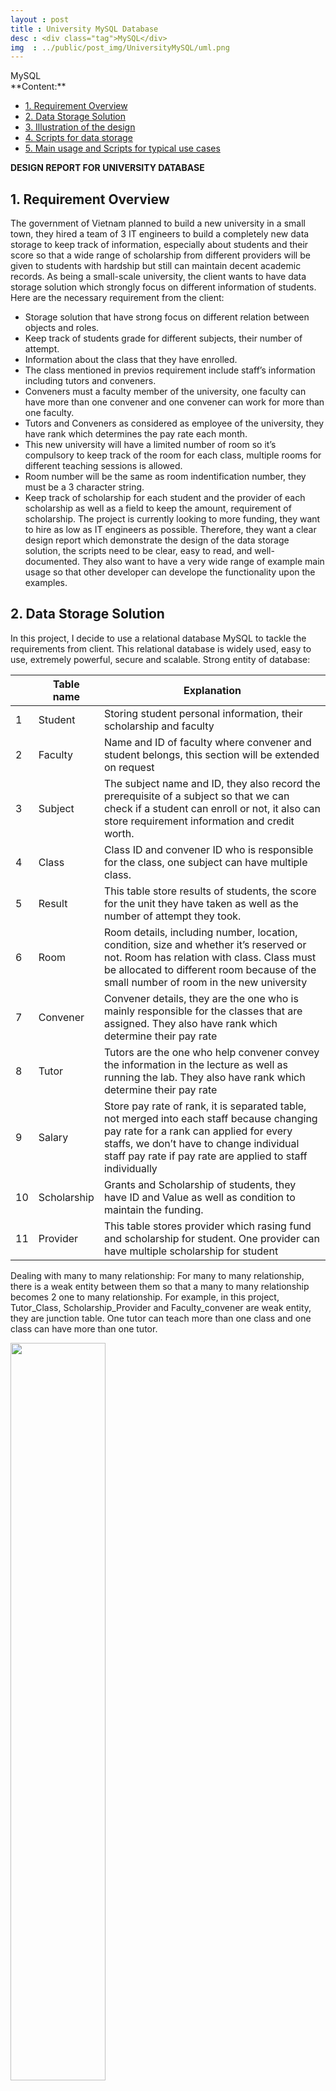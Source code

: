 ```yaml
---
layout : post
title : University MySQL Database
desc : <div class="tag">MySQL</div>
img  : ../public/post_img/UniversityMySQL/uml.png
---
```

<div class="tag">MySQL</div>
**Content:**
<!-- MarkdownTOC depth=4 -->

- [1. Requirement Overview](#1-requirement-overview)
- [2. Data Storage Solution](#2-data-storage-solution)
- [3. Illustration of the design](#3-illustration-of-the-design)
- [4. Scripts for data storage](#4-scripts-for-data-storage)
- [5. Main usage and Scripts for typical use cases](#5-main-usage-and-scripts-for-typical-use-cases)

<!-- /MarkdownTOC -->

<a name="design-report-for-university-database"></a>
**DESIGN REPORT FOR UNIVERSITY DATABASE**
<a name="1-requirement-overview"></a>
## 1. Requirement Overview
The government of Vietnam planned to build a new university in a small town, they hired a team of 3 IT engineers to build a completely new data storage to keep track of information, especially about students and their score so that a wide range of scholarship from different providers will be given to students with hardship but still can maintain decent academic records.
As being a small-scale university, the client wants to have data storage solution which strongly focus on different information of students. Here are the necessary requirement from the client:
* Storage solution that have strong focus on different relation between objects and roles.
* Keep track of students grade for different subjects, their number of attempt.
* Information about the class that they have enrolled.
* The class mentioned in previos requirement include staff’s information including tutors and conveners.
* Conveners must a faculty member of the university, one faculty can have more than one convener and one convener can work for more than one faculty.
* Tutors and Conveners as considered as employee of the university, they have rank which determines the pay rate each month.
* This new university will have a limited number of room so it’s compulsory to keep track of the room for each class, multiple rooms for different teaching sessions is allowed.
* Room number will be the same as room indentification number, they must be a 3 character string.
* Keep track of scholarship for each student and the provider of each scholarship as well as a field to keep the amount, requirement of scholarship.
The project is currently looking to more funding, they want to hire as low as IT engineers as possible. Therefore, they want a clear design report which demonstrate the design of the data storage solution, the scripts need to be clear, easy to read, and well-documented. They also want to have a very wide range of example main usage so that other developer can develope the functionality upon the examples.

<a name="2-data-storage-solution"></a>
## 2. Data Storage Solution
In this project, I decide to use a relational database MySQL to tackle the requirements from client. This relational database is widely used, easy to use, extremely powerful, secure and scalable. 
Strong entity of database:

|          |    Table   name    |    Explanation                                                                                                                                                                                                                                             |
|----------|--------------------|------------------------------------------------------------------------------------------------------------------------------------------------------------------------------------------------------------------------------------------------------------|
|    1     |    Student         |    Storing   student personal information, their scholarship and faculty                                                                                                                                                                                   |
|    2     |    Faculty         |    Name   and ID of faculty where convener and student belongs, this section will be   extended on request                                                                                                                                                 |
|    3     |    Subject         |    The   subject name and ID, they also record the prerequisite of a subject so that   we can check if a student can enroll or not, it also can store requirement   information and credit worth.                                                          |
|    4     |    Class           |    Class   ID and convener ID who is responsible for the class, one subject can have   multiple class.                                                                                                                                                     |
|    5     |    Result          |    This   table store results of students, the score for the unit they have taken as   well as the number of attempt they took.                                                                                                                            |
|    6     |    Room            |    Room   details, including number, location, condition, size and whether it’s   reserved or not. Room has relation with class. Class must be allocated to   different room because of the small number of room in the new university                     |
|    7     |    Convener        |    Convener   details, they are the one who is mainly responsible for the classes that are   assigned. They also have rank which determine their pay rate                                                                                                  |
|    8     |    Tutor           |    Tutors   are the one who help convener convey the information in the lecture as well   as running the lab. They also have rank which determine their pay rate                                                                                           |
|    9     |    Salary          |    Store   pay rate of rank, it is separated table, not merged into each staff because   changing pay rate for a rank can applied for every staffs, we don’t have to   change individual staff pay rate if pay rate are applied to staff   individually    |
|    10    |    Scholarship     |    Grants   and Scholarship of students, they have ID and Value as well as condition to   maintain the funding.                                                                                                                                            |
|    11    |    Provider        |    This   table stores provider which rasing fund and scholarship for student. One   provider can have multiple scholarship for student                                                                                                                    |

Dealing with many to many relationship:
For many to many relationship, there is a weak entity between them so that a many to many relationship becomes 2 one to many relationship. For example, in this project, Tutor_Class, Scholarship_Provider and Faculty_convener are weak entity, they are junction table. One tutor can teach more than one class and one class can have more than one tutor.
<div class="imgcap">
	<img style="display: inline-block; width: 55%;" src ="/public/post_img/UniversityMySQL/manytomany.png" width = "500" align = "center">
	<div class="thecap">Tackle with many to many relationship by weak entity</div>
</div>

Data type:
* Every ‘ID’ will be a 3-character string except ‘Faculty ID’. ‘Faculty ID’ is a 2-character string.
* ‘Genders’ are stored as ‘male’ or ‘female’.
* Date of birth or dob is stored as DATE type. They have the following format: YYYY/MM/DD. A correct format for date is required.
* ‘Credit’ in ‘Subject’ table will be a decimal number which display exaclty 3 digits, one after the comma.
* Score is stored as an integer ranging from 0 to 100, scholarship value is integer type.
* Other field will accept any string which have less than 30 characters.

<a name="3-illustration-of-the-design"></a>
## 3. Illustration of the design
<div class="imgcap">
	<img style="display: inline-block; width: 100%;" src ="/public/post_img/UniversityMySQL/uml.png" width = "500" align = "center">
	<div class="thecap">UML diagram</div>
</div>

<a name="4-scripts-for-data-storage"></a>
## 4. Scripts for data storage
```sql
/*=====================Falculty table===================*/
CREATE TABLE Faculty
(
	faculty_id char(2) PRIMARY KEY,
	faculty_name nvarchar(30) NOT NULL
);
/*=====================Student table===================*/
DROP TABLE Student;
CREATE TABLE Student
(
student_id char(3) NOT NULL PRIMARY KEY,
firstname nvarchar(30) NOT NULL ,
lastname nvarchar(30) NOT NULL ,
gender enum('male', 'female' , 'homo'),
date_of_birth date NOT NULL ,
country_of_bird nvarchar(20),
faculty_id char(2),
scholarship_id char(3)
);
/*=====================Subject table===================*/
CREATE TABLE Subject
(
subject_id char(3) NOT NULL PRIMARY KEY,
subject_name nvarchar(25) NOT NULL ,
prerequisite nvarchar(30) DEFAULT NULL,
requirement nvarchar(30) DEFAULT NULL,
credit decimal(3,1) /* 3 digits in total, 1 digit after the comma */
);
/*===================== Result table===================*/
CREATE TABLE Result
(
student_id char(3) NOT NULL,
subject_id char(3) NOT NULL,
attempt int DEFAULT 1,
score int,
PRIMARY KEY (student_id, subject_id, attempt)
);
/*===================== Enrolment table===================*/
CREATE TABLE Enrolment
(
enrolment_id char(3) NOT NULL PRIMARY KEY,
student_id char(3) NOT NULL,
class_id char(3),
title nvarchar(30)
);
/*===================== Class table===================*/
CREATE TABLE Class
(
class_id char(3) NOT NULL PRIMARY KEY,
convener_id char(3) NOT NULL,
subject_id char(3) NOT NULL,
title nvarchar(30)
);
/*===================== Class table===================*/
CREATE TABLE Room_Class
(
room_id char(3),
class_id char(3),
note nvarchar(30)
);
/*===================== Room table===================*/
CREATE TABLE Room
(
room_id char(3) NOT NULL PRIMARY KEY,
number_of_seat int NOT NULL,
reserve bool DEFAULT False
);
/*===================== Tutor table===================*/
CREATE TABLE Tutor
(
tutor_id char(3) NOT NULL PRIMARY KEY,
rank char(3),
tutor_name nvarchar(30) NOT NULL,
tutor_dob date NOT NULL,
tutor_desc nvarchar(30)
);
/*===================== Tutor_Class table===================*/
CREATE TABLE Tutor_Class 
(
class_id char(3) NOT NULL,
tutor_id char(3) NOT NULL,
note nvarchar(30)
);
/*===================== Convener table===================*/
CREATE TABLE Convener
(
convener_id char(3) NOT NULL PRIMARY KEY,
rank char(3),
convener_name nvarchar(30),
convener_dob date
);
/*===================== Faculty_Convener table===================*/
CREATE TABLE Faculty_Convener
(
convener_id char(3) NOT NULL,
faculty_id char(2) NOT NULL
); 
/*===================== Salary table===================*/
CREATE TABLE Salary
(
rank CHAR(3) NOT NULL PRIMARY KEY,
pay_rate decimal(6,3),
further_detail nvarchar(30)
);
/*===================== Scholarship table===================*/
CREATE TABLE Scholarship
(
scholarship_id char(3) NOT NULL PRIMARY KEY,
scholarship_value int(6) NOT NULL,
scholarship_condition nvarchar(30),
scholarship_desc nvarchar(30)
);
/*===================== Provider table===================*/
CREATE TABLE Provider 
(
provider_id CHAR(3) PRIMARY KEY,
provider_name nvarchar(30) NOT NULL,
provider_business_no INT(6) NOT NULL
);
/*===================== Scholarship_Provider table===================*/
CREATE TABLE Scholarship_Provider
(
scholarship_id char(3) NOT NULL,
provider_id char(3) NOT NULL,
note nvarchar(30)
);
/*===================== Foreign Key===================*/
/*==========Student=========*/
ALTER TABLE Student 
ADD CONSTRAINT fk_Student_Faculty
FOREIGN KEY (faculty_id) REFERENCES Faculty (faculty_id);

ALTER TABLE Student 
ADD CONSTRAINT fk_Student_Scholarship
FOREIGN KEY (scholarship_id) REFERENCES Scholarship (scholarship_id);
/*=========Result===========*/
ALTER TABLE Result 
ADD CONSTRAINT fk_Result_Student
FOREIGN KEY (student_id) REFERENCES Student (student_id);

ALTER TABLE Result 
ADD CONSTRAINT fk_Result_Subject
FOREIGN KEY (subject_id) REFERENCES Subject (subject_id);
/*=========Enrolment========*/
ALTER TABLE Enrolment
ADD CONSTRAINT fk_Enrolment_Student
FOREIGN KEY (student_id) REFERENCES Student (student_id);

ALTER TABLE Enrolment
ADD CONSTRAINT fk_Enrolment_Class
FOREIGN KEY (class_id) REFERENCES Class (class_id);
/*=========Scholarship_Provider======*/
ALTER TABLE Scholarship_Provider
ADD CONSTRAINT fk_Scholarship_Provider
FOREIGN KEY (scholarship_id) REFERENCES Scholarship (scholarship_id);

ALTER TABLE Scholarship_Provider
ADD CONSTRAINT fk_Provider_Scholarship
FOREIGN KEY (provider_id) REFERENCES Provider (provider_id);
/*==========Class==========*/
ALTER TABLE Class
ADD CONSTRAINT fk_Class_Convener
FOREIGN KEY (convener_id) REFERENCES Convener (convener_id);

ALTER TABLE Class
ADD CONSTRAINT fk_Class_Subject
FOREIGN KEY (subject_id) REFERENCES Subject (subject_id);
/*===========Room_class===========*/
ALTER TABLE Room_Class
ADD CONSTRAINT fk_Room_Class
FOREIGN KEY (room_id) REFERENCES Room (room_id);

ALTER TABLE Room_Class
ADD CONSTRAINT fk_Class_Room
FOREIGN KEY (class_id) REFERENCES Class (class_id);
/*============Convener============*/
ALTER TABLE Convener
ADD CONSTRAINT fk_Convener_Salary
FOREIGN KEY (rank) REFERENCES Salary (rank);
/*=============Tutor_Class==========*/
ALTER TABLE Tutor_Class
ADD CONSTRAINT fk_Tutor_Class
FOREIGN KEY (tutor_id) REFERENCES Tutor (tutor_id);

ALTER TABLE Tutor_Class
ADD CONSTRAINT fk_Class_Tutor
FOREIGN KEY (class_id) REFERENCES Class (class_id);
/*===============Tutor==============*/
ALTER TABLE Tutor
ADD CONSTRAINT fk_Tutor_Salary
FOREIGN KEY (rank) REFERENCES Salary (rank);
/*================Faculty_Convener==============*/
ALTER TABLE Faculty_Convener
ADD CONSTRAINT fk_Faculty_Convener
FOREIGN KEY (faculty_id) REFERENCES Faculty (faculty_id);

ALTER TABLE Faculty_Convener
ADD CONSTRAINT fk_Convener_Faculty
FOREIGN KEY (convener_id) REFERENCES Convener (convener_id);

```
<a name="5-main-usage-and-scripts-for-typical-use-cases"></a>
## 5. Main usage and Scripts for typical use cases
```sql
/*=====================Test Data===================*/
/*==============Test data Subject =============*/
INSERT INTO Subject (subject_id, subject_name , credit)
VALUES ('A01', 'database system',45);
INSERT INTO Subject (subject_id, subject_name , credit)
VALUES ('B02', 'artificial intelligent',45);
INSERT INTO Subject (subject_id, subject_name , credit)
VALUES ('C03', 'programming',45);
INSERT INTO Subject (subject_id, subject_name , credit)
VALUES ('D04', 'graphical design',60);
INSERT INTO Subject (subject_id, subject_name , credit)
VALUES ('E05', 'biology',60);

SELECT * FROM Subject;
/*==============Test data Faculty =============*/
INSERT INTO Faculty ( faculty_id , faculty_name)
VALUES ('AV', 'Engineering');
INSERT INTO Faculty ( faculty_id , faculty_name)
VALUES ('TH', 'Information Technology');
INSERT INTO Faculty ( faculty_id , faculty_name)
VALUES ('TR', 'Phylosophy');
INSERT INTO Faculty ( faculty_id , faculty_name)
VALUES ('VL', 'Physic');

SELECT * FROM Faculty;
/*==============Test data Scholarship=========*/
INSERT INTO Scholarship( scholarship_id, scholarship_value, scholarship_condition)
VALUES (130, 100000, 'no fail unit');
INSERT INTO Scholarship( scholarship_id, scholarship_value, scholarship_condition)
VALUES (150, 200000, 'at least pass all');
INSERT INTO Scholarship( scholarship_id, scholarship_value, scholarship_condition)
VALUES (170, 300000, 'HD on every unit');
/*==============Test data Student=============*/

INSERT INTO Student( student_id , firstname , lastname , gender , date_of_birth , country_of_bird, faculty_id ,scholarship_id)
VALUES ('A01', 'Andrew', 'Ng', 'female' ,'1994/12/12', 'Melbourne','TH',130);
INSERT INTO Student( student_id , firstname , lastname , gender , date_of_birth , country_of_bird, faculty_id ,scholarship_id)
VALUES ('A02', 'Geoff', 'Hinton', 'male','1994/06/22', 'Sydney','VL',150);
INSERT INTO Student( student_id , firstname , lastname , gender , date_of_birth , country_of_bird, faculty_id ,scholarship_id)
VALUES ('A03', 'Joshen', 'Joe', 'female','1995/03/24', 'Canberra','TH',170);
INSERT INTO Student( student_id , firstname , lastname , gender , date_of_birth , country_of_bird, faculty_id)
VALUES ('A04', 'Palo', 'Kai', 'male','1994/03/14', 'Melbourne','AV');
INSERT INTO Student( student_id , firstname , lastname , gender , date_of_birth , country_of_bird, faculty_id)
VALUES ('B01', 'Kaio', 'Sing', 'female','1994/11/01', 'Melbourne','TR');
INSERT INTO Student( student_id , firstname , lastname , gender , date_of_birth , country_of_bird, faculty_id)
VALUES ('B02', 'andrew', 'a', 'female','1994/01/22', 'Melbourne','AV');

SELECT * FROM Student;
/*====================Test data Result==================*/

INSERT INTO Result (student_id,subject_id,attempt,score)
VALUES ('A01','A01',1,3);
INSERT INTO Result (student_id,subject_id,attempt,score)
VALUES ('A01','A01',2,6);
INSERT INTO Result (student_id,subject_id,attempt,score)
VALUES ('A01','B02',2,6);
INSERT INTO Result (student_id,subject_id,attempt,score)
VALUES ('A01','C03',1,5);
INSERT INTO Result (student_id,subject_id,attempt,score)
VALUES ('A02','A01',1,4.5);
INSERT INTO Result (student_id,subject_id,attempt,score)
VALUES ('A02','A01',2,7);
INSERT INTO Result (student_id,subject_id,attempt,score)
VALUES ('A02','C03',1,10);
INSERT INTO Result (student_id,subject_id,attempt,score)
VALUES ('A02','E05',1,9);
INSERT INTO Result (student_id,subject_id,attempt,score)
VALUES ('A03','A01',1,2);
INSERT INTO Result (student_id,subject_id,attempt,score)
VALUES ('A03','A01',2,5);
INSERT INTO Result (student_id,subject_id,attempt,score)
VALUES ('A03','C03',1,2.5);
INSERT INTO Result (student_id,subject_id,attempt,score)
VALUES ('A03','C03',2,4);
INSERT INTO Result (student_id,subject_id,attempt,score)
VALUES ('A04','E05',2,10);
INSERT INTO Result (student_id,subject_id,attempt,score)
VALUES ('B01','A01',1,7);
INSERT INTO Result (student_id,subject_id,attempt,score)
VALUES ('B01','C03',1,2.5);
INSERT INTO Result (student_id,subject_id,attempt,score)
VALUES ('B01','C03',2,5);
INSERT INTO Result (student_id,subject_id,attempt,score)
VALUES ('B02','B02',1,6);
INSERT INTO Result (student_id,subject_id,attempt,score)
VALUES ('B02','D04',1,10);

SELECT * FROM Result;
/*====================Test data Provider==================*/
INSERT INTO Provider (provider_id, provider_name, provider_business_no)
VALUES ('P01', 'government', 111221);
INSERT INTO Provider (provider_id, provider_name, provider_business_no)
VALUES ('P02', 'monash provider', 412321);
INSERT INTO Provider (provider_id, provider_name, provider_business_no)
VALUES ('P03', 'swinburne provider', 221921);
INSERT INTO Provider (provider_id, provider_name, provider_business_no)
VALUES ('P04', 'Latrobe Uni provider', 114223);

SELECT * FROM Provider;
/*=====================Test data Scholarship_Provider*/
INSERT INTO Scholarship_Provider (scholarship_id, provider_id)
VALUES (130, 'P01');
INSERT INTO Scholarship_Provider (scholarship_id, provider_id)
VALUES (150, 'P03');
INSERT INTO Scholarship_Provider (scholarship_id, provider_id)
VALUES (150, 'P03');
```


**Some typical usage:**

1.	Update information
```sql
UPDATE … SET … WHERE
DELETE … FROM … WHERE
```
Example:
	Change credit point worth of subject with subject_id A01
```sql
UPDATE Subject
SET credit = 12.5
WHERE subject_id = 'C03';
```
	Change firstname and lastname of student
```sql
UPDATE Student
SET firstname = 'Andrew', lastname = 'Lai'
WHERE student_id = 'A02'
```	
	Delete entire row of Result table where number of attemp is equal 2 and score is less than 25
```sql
DELETE 	
FROM Result
WHERE attempt = 2 and score < 25
```
**NOTE**: It’s impossible to update a parent row where the parent is affected by a foreign key, for example, the following command will not be executed:
```sql
DELETE 
FROM Student
WHERE scholarship_id = 130
```
The reason is that Student table is a parent of Scholarship table and they are connected by scholarship_id, if we want to change student scholarship, we need to change it from scholarship_table: ```DELETE * FROM Scholarship WHERE Schoalrship_id = 130```

2.	Viewing data with simple querry
	Viewing information of student in a table using ```SELECT``` command, name are listed by student ID
```sql
SELECT student_id as 'Student ID', firstname as 'First name', lastname as 'Last name', scholarship_id as 'Scholarship ID'
FROM Student
ORDERBY student_id ASC
```     
<div class="imgcap">
	<img style="display: inline-block; width: 55%;" src ="/public/post_img/UniversityMySQL/result1.png" width = "500" align = "center">
	<div class="thecap">Result</div>
</div>
  	Viewing imformation of student, first name and last name are concatenated. Order by Gender
```sql
SELECT student_id AS 'Student ID',  CONCAT(firstname,' ',lastname) as'Student full name',gender as 'Gender', date_of_birth as 'DOB'
FROM Student 
ORDER BY gender ASC;
```
<div class="imgcap">
	<img style="display: inline-block; width: 50%;" src ="/public/post_img/UniversityMySQL/result2.png" width = "500" align = "center">
	<div class="thecap">Result</div>
</div>
**Note**: It’s also possible to view male student or female student only by adding a WHERE condition: WHERE gender = ‘male’
3.	Viewing data with join command, join 2 tables
The following command listed all student that have scholarship and their scholarship value is more than 100000 dollars
```sql
SELECT st.student_id AS 'Student ID', CONCAT(st.firstname,' ',st.lastnawweame) as'Student full name', sc.scholarship_value as 'Scholarship value'
FROM Student AS st
NATURAL JOIN Scholarship as sc
WHERE sc.scholarship_value > 100000
ORDER BY st.student_id ASC; 
```
<div class="imgcap">
	<img style="display: inline-block; width: 45%;" src ="/public/post_img/UniversityMySQL/result3.png" width = "500" align = "center">
	<div class="thecap">Result</div>
</div>
4.	Checking not exist data
The following command returns all student that fail 0 unit. (All score need to more more than 5)
```sql
SELECT student_id
FROM Student s
WHERE NOT EXISTS 
(
	SELECT *
	FROM Result
	WHERE score<=5 AND student_id=s.student_id
);
```
<div class="imgcap">
	<img style="display: inline-block; width: 10%;" src ="/public/post_img/UniversityMySQL/result4.png" width = "500" align = "center">
	<div class="thecap">Result</div>
</div>
5.	Union two select commands with COUNT, HAVING, GROUP BY
Return the faculty that have the largest number of student having scholarship and faculty with smallest number  of student having scholarship.
```sql
Select faculty_id,count(student_id) as 'Number of student'
From Student
Where scholarship_id is not null
GROUP BY faculty_id
Having count(student_id) >= All(Select count(student_id)
From Student
Where scholarship_id is not null
Group By faculty_id
)
UNION
Select faculty_id,count(student_id) as 'Number of student'
From Student
Where scholarship_id is not null
GROUP BY faculty_id
Having count(student_id)<=All(Select count(student_id)
From Student
Where scholarship_id is not null
Group By faculty_id
);
```
6.	Create VIEW
View is a new table but the different is that this table is readonly.
Example: Create a view called Student_no_fail_unit that contains information about student that fails no unit.
```sql
CREATE VIEW Student_no_fail_unit
AS
SELECT Student.student_id , firstname, lastname , gender, scholarship_id
FROM Student, Result
WHERE Student.student_id = Result.student_id 
GROUP BY Student.student_id , firstname, lastname , gender, scholarship_id
HAVING MIN(score)>=5;
```
It’s possible to read this table as usual, for example: 
```SELECT * FROM Student_no_fail_unit;```
<div class="imgcap">
	<img style="display: inline-block; width: 50%;" src ="/public/post_img/UniversityMySQL/result5.png" width = "500" align = "center">
	<div class="thecap">Result</div>
</div>